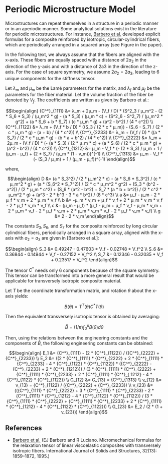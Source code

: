 # Periodic Microstructure Model

Microstructures can repeat themselves in a structure in a periodic manner or in an aperiodic manner. Some analytical solutions exist in the literature for periodic microstructures. For instance, [Barbero et al.](#references) developed explicit formulas for a composite reinforced by isotropic, circular-cylindrical fibers, which are periodically arranged in a squared array (see Figure in the paper).

In the following text, we always assume that the fibers are aligned with the x-axis. These fibers are equally spaced with a distance of $2a_2$ in the direction of the y-axis and with a distance of 2a3 in the direction of the z-axis. For the case of square symmetry, we assume $2a_2 = 2a_3$, leading to 6 unique components for the stiffness tensor.

Let $λ_m$ and $μ_m$ be the Lamé parameters for the matrix, and $λ_f$ and $μ_f$ be the parameters for the fiber material. Let the volume fraction of the fiber be denoted by $V_f$. The coefficients are written as given by Barbero et al.:

```math
\begin{align}
{C^*}_{1111} &= λ_m + 2μ_m - (V_f / D) * (S^2_3 / μ_m^2 - (2 * S_6 * S_3) / (μ_m^2 * g) - (a * S_3) / (μ_m * c) + (S^2_6 - S^2_7) / (μ_m^2 * g^2) + (a * S_6 + b * S_7) / (c * μ_m * g) + (a^2 - b^2) / (4 * c^2))  
\\
{C^*}_{1122} &= λ_m + (V_f * b / D) * ((S_3 / (2 * c * μ_m)) - (S_6 - S_7) / (2 * c * μ_m * g) - (a + b) / (4 * c^2))  
\\
{C^*}_{2233} &= λ_m + (V_f / D) * ((a * S_7) / (2 * c * μ_m * g) - (b * a + b^2) / (4 * c^2))  
\\
{C^*}_{2222} &= λ_m + 2μ_m - (V_f / D) * (- (a * S_3) / (2 * μ_m * c) + (a * S_6) / (2 * c * μ_m * g) + (a^2 - b^2) / (4 * c^2))  
\\
{C^*}_{1212} &= μ_m - V_f * (- (2 * S_3) / μ_m + 1 / (μ_m - μ_f) + (2 * S_7) / (μ_m * (1 - ν_m)))^(-1)  
\\
{C^*}_{1313} &= μ_m - V_f * (- (S_3 / μ_m) + 1 / (μ_m - μ_f))^(-1)
\end{align}
```

where,

```math
\begin{align}
D &= (a * S_3^2) / (2 * μ_m^2 * c) - (a * S_6 * S_3^2) / (c * μ_m^2 * g) + (a * (S_6^2 * S_7^2)) / (2 * c * μ_m^2 * g^2) + (S_3 * (b^2 - a^2)) / (2 * μ_m * c^2) + (S_6 * (a^2 - b^2) + S_7 * (a * b + b^2)) / (2 * c^2 * μ_m^2 * g) + (a^3 - 2 * b^3 - 3 * a * b^2) / (8 * c^3)
\\
a &= μ_f - μ_m - 2 * μ_f * ν_m + 2 * μ_m * ν_f
\\
b &= -μ_m * ν_m + μ_f * ν_f + 2 * μ_m * ν_m * ν_f - 2 * μ_f * ν_m * ν_f
\\
c &= (μ_m - μ_f) * (μ_f - μ_m + μ_f * ν_f - μ_m * ν_m + 2 * μ_m * ν_f - 2 * μ_f * ν_m + 2 * μ_m * ν_m * ν_f - 2 * μ_f * ν_m * ν_f)
\\
g &= 2 - 2 * ν_m
\end{align}
```

The constants $S_3, S_6$, and $S_7$ for the composite reinforced by long circular cylindrical fibers, periodically arranged in a square array, aligned with the x-axis with $a_2 = a_3$ are given in [Barbero et al.]:

```math
\begin{align}
S_3 &= 0.49247 - 0.47603 * V_f - 0.02748 * V_f^2
\\
S_6 &= 0.36844 - 0.14944 * V_f - 0.27152 * V_f^2
\\
S_7 &= 0.12346 - 0.32035 * V_f + 0.23517 * V_f^2
\end{align}
```

The tensor $C^*$ needs only 6 components because of the square symmetry. This tensor can be transformed into a more general result that would be applicable for transversely isotropic composite material.

Let $T$ be the coordinate transformation matrix, and rotation $θ$ about the x-axis yields:

```math
B(\theta) = T^T(\theta) C^* T(\theta)
```

Then the equivalent transversely isotropic tensor is obtained by averaging:

```math
\bar{B} = (1 / π) \int_0^\pi B (\theta) dθ
```

Then, using the relations between the engineering constants and the components of $\bar{B}$, the following engineering constants can be obtained:

```math
\begin{align}
E_1 &= {C^*}_{1111} - (2 * {C^*}_{1122}) / ({C^*}_{2222} + {C^*}_{2233})
\\
E_2 &= ((2 * {C^*}_{1111} * {C^*}_{2222} + 2 * {C^*}_{1111} * {C^*}_{2233} - 4 * {C^*}_{1122} * {C^*}_{1122}) * ({C^*}_{2222} - {C^*}_{2233} + 2 * {C^*}_{1212})) / (3 * {C^*}_{1111} * {C^*}_{2222} + {C^*}_{1111} * {C^*}_{2233} + 2 * {C^*}_{1111} * {C^*}_{
1212} - 4 * {C^*}_{1122} * {C^*}_{1122})
\\
G_{12} &= G_{13} = {C^*}_{1313}
\\
ν_{12} &= ν_{13} = {C^*}_{1122} / ({C^*}_{2222} + {C^*}_{2233})
\\
ν_{23} &= (({C^*}_{1111} * {C^*}_{2222} + 3 * {C^*}_{1111} * {C^*}_{2233} - 2 * {C^*}_{1111} * {C^*}_{1212} - 4 * {C^*}_{1122} * {C^*}_{1122}) / (3 * {C^*}_{1111} * {C^*}_{2222} + {C^*}_{1111} * {C^*}_{2233} + 2 * {C^*}_{1111} * {C^*}_{1212} - 4 * {C^*}_{1122} * {C^*}_{1122}))
\\
G_{23} &= E_2 / (2 * (1 + ν_{23}))
\end{align}
```

## References
- [Barbero et al.](#) (EJ Barbero and R Luciano. Micromechanical formulas for the relaxation tensor of linear viscoelastic
composites with transversely isotropic fibers. International Journal of Solids and Structures, 32(13):
1859–1872, 1995.)

